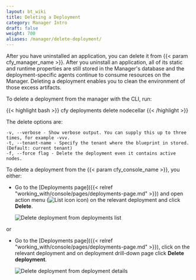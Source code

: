 ```yaml
---
layout: bt_wiki
title: Deleting a Deployment
category: Manager Intro
draft: false
weight: 700
aliases: /manager/delete-deployment/
---
```


After you have uninstalled an application, you can delete it from {{< param cfy_manager_name >}}. After you uninstall an application, all of its static and runtime properties are still stored in the Manager's database and the deployment-specific agents continue to consume resources on the Manager. Deleting a deployment enables you to clean the environment of those excess artifacts.

To delete a deployment from the manager with the CLI, run:

{{< highlight bash >}}
cfy deployments delete nodecellar
{{< /highlight >}}

The delete options are:

    -v, --verbose - Show verbose output. You can supply this up to three times, for example -vvv.
    -t, --tenant-name - Specify the tenant where the blueprint in stored. (Default: current tenant)
    -f, --force flag - Delete the deployment even it contains active nodes.

To delete a deployment from the {{< param cfy_console_name >}}, you either:

* Go to the [Deployments page]({{< relref "working_with/console/pages/deployments-page.md" >}}) and open action menu (![List icon]( /images/ui/icons/list-icon.png ) icon) on the relevant deployment and click **Delete**.

    ![Delete deployment from deployments list]( /images/manager/delete_deployment1.png )

or

* Go to the [Deployments page]({{< relref "working_with/console/pages/deployments-page.md" >}}), click on the relevant deployment and on deployment drill-down page click **Delete deployment**.

    ![Delete deployment from deployment details]( /images/manager/delete_deployment2.png )
